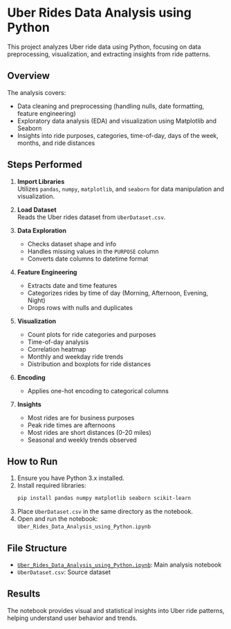 # Uber Rides Data Analysis using Python

This project analyzes Uber ride data using Python, focusing on data preprocessing, visualization, and extracting insights from ride patterns.

## Overview

The analysis covers:
- Data cleaning and preprocessing (handling nulls, date formatting, feature engineering)
- Exploratory data analysis (EDA) and visualization using Matplotlib and Seaborn
- Insights into ride purposes, categories, time-of-day, days of the week, months, and ride distances

## Steps Performed

1. **Import Libraries**  
   Utilizes `pandas`, `numpy`, `matplotlib`, and `seaborn` for data manipulation and visualization.

2. **Load Dataset**  
   Reads the Uber rides dataset from `UberDataset.csv`.

3. **Data Exploration**  
   - Checks dataset shape and info
   - Handles missing values in the `PURPOSE` column
   - Converts date columns to datetime format

4. **Feature Engineering**  
   - Extracts date and time features
   - Categorizes rides by time of day (Morning, Afternoon, Evening, Night)
   - Drops rows with nulls and duplicates

5. **Visualization**  
   - Count plots for ride categories and purposes
   - Time-of-day analysis
   - Correlation heatmap
   - Monthly and weekday ride trends
   - Distribution and boxplots for ride distances

6. **Encoding**  
   - Applies one-hot encoding to categorical columns

7. **Insights**  
   - Most rides are for business purposes
   - Peak ride times are afternoons
   - Most rides are short distances (0-20 miles)
   - Seasonal and weekly trends observed

## How to Run

1. Ensure you have Python 3.x installed.
2. Install required libraries:
   ```sh
   pip install pandas numpy matplotlib seaborn scikit-learn
   ```
3. Place `UberDataset.csv` in the same directory as the notebook.
4. Open and run the notebook:  
   `Uber_Rides_Data_Analysis_using_Python.ipynb`

## File Structure

- [`Uber_Rides_Data_Analysis_using_Python.ipynb`](Uber_Rides_Data_Analysis_using_Python.ipynb): Main analysis notebook
- `UberDataset.csv`: Source dataset 

## Results
The notebook provides visual and statistical insights into Uber ride patterns, helping understand user behavior and trends.
